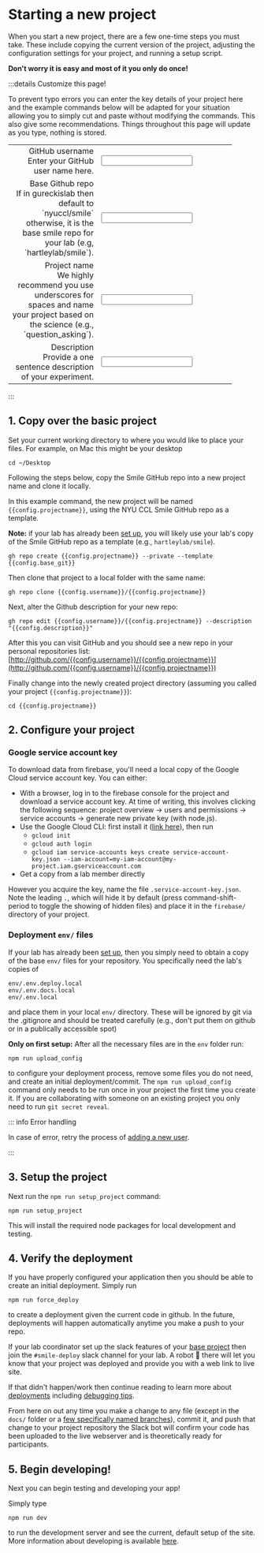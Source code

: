 <script setup>
import { reactive, computed } from 'vue'

const config = reactive({
    username: 'ghuser',
    projectname: 'my_cool_project',
    description: 'my new research project',
    base_git: 'nyuccl/smile'
})
</script>

<style lang="css">
.vp-doc  label {
    font-weight: bold;
    font-size: 1.1em;
    color: #42b883;
}
.vp-doc input {
    border: 1px;
    width: 90%;
    font-size: 1.1em;
    background-color: white;
    border: 1px solid #999;
    padding: 5px;
    padding-left: 10px;
    color: rgb(84, 84, 84);
}
.form {
    width: 90%;
    border-collapse:collapse;
    border: 0px;
}

.label {
    text-align: right;
    border: none;
}
.data {
    width: 60%;
    border: none;
}
.vp-doc td {
    vertical-align:top;
    border: none;
    font-size: 1em;
}
.vp-doc tr {
    border: none;
    font-size: 1em;
}
.vp-doc table {
    overflow-x: none;
    width: 90%;
    padding-left: 10px;
    padding-right: 20px;
    margin-right: 10px;
    margin-left: 0px;
}
</style>

# Starting a new project

When you start a new project, there are a few one-time steps you must take.
These include copying the current version of the <SmileText/> project, adjusting
the configuration settings for your project, and running a setup script.

**Don't worry it is easy and most of it you only do once!**

:::details Customize this page!

To prevent typo errors you can enter the key details of your project here and
the example commands below will be adapted for your situation allowing you to
simply cut and paste without modifying the commands. This also give some
recommendations. Things throughout this page will update as you type, nothing is
stored.

<table class="form">
    <tbody>
        <tr>
            <td class="label">
                <label for="username">GitHub username</label><br>
                Enter your GitHub user name here.
            </td>
            <td class="data">
                <input id="username" type="text" v-model="config.username" />
            </td>
        </tr>
        <tr>
            <td class="label">
                <label for="base_git">Base Github repo</label><br>
                If in gureckislab then default to `nyuccl/smile` otherwise, it is the base smile repo for your lab (e.g, `hartleylab/smile`).
            </td>
            <td class="data">
                <input id="base_git" type="text" v-model="config.base_git" />
            </td>
        </tr>
        <tr>
            <td class="label">
                <label for="projectname">Project name</label><br>
                We highly recommend you use underscores for spaces and name your project based on 
        the science (e.g., `question_asking`).
            </td>
            <td class="data">
                <input id="projectname" type="text" v-model="config.projectname" />
            </td>
        </tr>
        <tr>
            <td class="label">
                <label for="description">Description</label><br>
                Provide a one sentence description of your experiment.
            </td>
            <td class="data">
                <input id="description" type="text" v-model="config.description" />
            </td>
        </tr>
    </tbody>
</table>

:::

## 1. Copy over the basic project

Set your current working directory to where you would like to place your files.
For example, on Mac this might be your desktop

```
cd ~/Desktop
```

Following the steps below, copy the Smile GitHub repo into a new project name
and clone it locally.

In this example command, the new project will be named `{{config.projectname}}`,
using the NYU CCL Smile GitHub repo as a template.

**Note:** if your lab has already been [set up](/labconfig), you will likely use
your lab's copy of the Smile GitHub repo as a template (e.g.,
`hartleylab/smile`).

<div class="language-js"><pre><code><span class="line">gh repo create {{config.projectname}} --private --template {{config.base_git}}</span></code></pre></div>

Then clone that project to a local folder with the same name:

<div class="language-"><pre><code><span class="line">gh repo clone {{config.username}}/{{config.projectname}}</span></code></pre></div>

Next, alter the Github description for your new repo:

<div class="language-"><pre><code><span class="line">gh repo edit {{config.username}}/{{config.projectname}} --description "{{config.description}}"</span></code></pre></div>

After this you can visit GitHub and you should see a new repo in your personal
repositories list:
[http://github.com/{{config.username}}/{{config.projectname}}](http://github.com/{{config.username}}/{{config.projectname}})

Finally change into the newly created project directory (assuming you called
your project `{{config.projectname}}`):

<div class="language-"><pre><code><span class="line">cd {{config.projectname}}</span></code></pre></div>

## 2. Configure your project

### Google service account key

To download data from firebase, you'll need a local copy of the Google Cloud
service account key. You can either:

- With a browser, log in to the firebase console for the project and download a
  service account key. At time of writing, this involves clicking the following
  sequence: project overview -> users and permissions -> service accounts ->
  generate new private key (with node.js).
- Use the Google Cloud CLI: first install it
  ([link here](https://cloud.google.com/sdk/docs/install)), then run
  - `gcloud init`
  - `gcloud auth login`
  - `gcloud iam service-accounts keys create service-account-key.json --iam-account=my-iam-account@my-project.iam.gserviceaccount.com`
- Get a copy from a lab member directly

However you acquire the key, name the file `.service-account-key.json`. Note the
leading `.`, which will hide it by default (press command-shift-period to toggle
the showing of hidden files) and place it in the `firebase/` directory of your
project.

### Deployment `env/` files

If your lab has already been [set up](/labconfig), then you simply need to
obtain a copy of the base `env/` files for your repository. You specifically
need the lab's copies of

```
env/.env.deploy.local
env/.env.docs.local
env/.env.local
```

and place them in your local `env/` directory. These will be ignored by git via
the .gitignore and should be treated carefully (e.g., don't put them on github
or in a publically accessible spot)

**Only on first setup:** After all the necessary files are in the `env` folder
run:

```
npm run upload_config
```

to configure your deployment process, remove some files you do not need, and
create an initial deployment/commit. The `npm run upload_config` command only
needs to be run once in your project the first time you create it. If you are
collaborating with someone on an existing project you only need to run
`git secret reveal`.

::: info Error handling

In case of error, retry the process of [adding a new user](/adduser).

:::

## 3. Setup the project

Next run the `npm run setup_project` command:

```
npm run setup_project
```

This will install the required node packages for local development and testing.

## 4. Verify the deployment

If you have properly configured your application then you should be able to
create an initial deployment. Simply run

```
npm run force_deploy
```

to create a deployment given the current code in github. In the future,
deployments will happen automatically anytime you make a push to your repo.

If your lab coordinator set up the slack features of your
[base project](/labconfig) then join the `#smile-deploy` slack channel for your
lab. A robot :robot: there will let you know that your project was deployed and
provide you with a web link to live site.

If that didn't happen/work then continue reading to learn more about
[deployments](/deploying) including
[debugging tips](/deploying#debugging-deployment-issues).

From here on out any time you make a change to any file (except in the `docs/`
folder or a
[few specifically named branches](/deploying#what-commits-trigger-a-deployment)),
commit it, and push that change to your project repository the Slack bot will
confirm your code has been uploaded to the live webserver and is theoretically
ready for participants.

## 5. Begin developing!

Next you can begin testing and developing your app!

Simply type

```
npm run dev
```

to run the development server and see the current, default setup of the site.
More information about developing is available [here](/developing).
